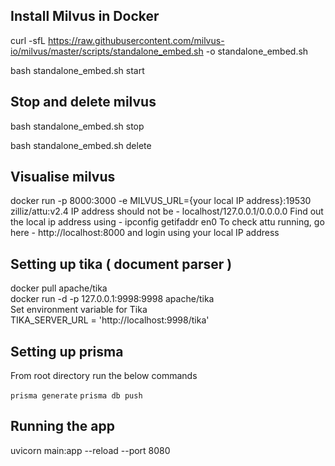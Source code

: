 ## Install Milvus in Docker

curl -sfL https://raw.githubusercontent.com/milvus-io/milvus/master/scripts/standalone_embed.sh -o standalone_embed.sh

bash standalone_embed.sh start

## Stop and delete milvus

bash standalone_embed.sh stop

bash standalone_embed.sh delete

## Visualise milvus

docker run -p 8000:3000 -e MILVUS_URL={your local IP address}:19530 zilliz/attu:v2.4
IP address should not be - localhost/127.0.0.1/0.0.0.0
Find out the local ip address using - ipconfig getifaddr en0
To check attu running, go here - http://localhost:8000 and login using your local IP address

## Setting up tika ( document parser )

docker pull apache/tika <br/>
docker run -d -p 127.0.0.1:9998:9998 apache/tika <br/>
Set environment variable for Tika <br/>
TIKA_SERVER_URL = 'http://localhost:9998/tika'

## Setting up prisma

From root directory run the below commands

`prisma generate`
`prisma db push`

## Running the app

uvicorn main:app --reload --port 8080

